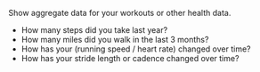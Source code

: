 Show aggregate data for your workouts or other health data.
- How many steps did you take last year?
- How many miles did you walk in the last 3 months?
- How has your (running speed / heart rate) changed over time?
- How has your stride length or cadence changed over time?
